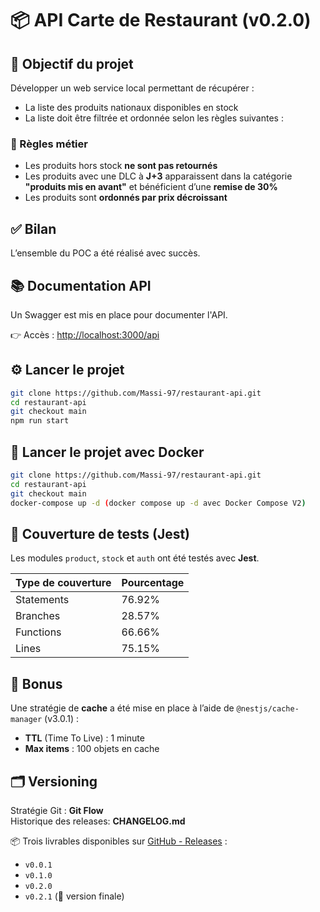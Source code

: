 # 📦 API Carte de Restaurant (v0.2.0)

## 🚀 Objectif du projet

Développer un web service local permettant de récupérer :

- La liste des produits nationaux disponibles en stock
- La liste doit être filtrée et ordonnée selon les règles suivantes :

### 🎯 Règles métier

- Les produits hors stock **ne sont pas retournés**
- Les produits avec une DLC à **J+3** apparaissent dans la catégorie **"produits mis en avant"** et bénéficient d’une **remise de 30%**
- Les produits sont **ordonnés par prix décroissant**

## ✅ Bilan

L’ensemble du POC a été réalisé avec succès.

## 📚 Documentation API

Un Swagger est mis en place pour documenter l'API.

👉 Accès : [http://localhost:3000/api](http://localhost:3000/api)

## ⚙️ Lancer le projet

```bash
git clone https://github.com/Massi-97/restaurant-api.git
cd restaurant-api
git checkout main
npm run start
```

## 🐳 Lancer le projet avec Docker

```bash
git clone https://github.com/Massi-97/restaurant-api.git
cd restaurant-api
git checkout main
docker-compose up -d (docker compose up -d avec Docker Compose V2)
```

## 🧪 Couverture de tests (Jest)

Les modules `product`, `stock` et `auth` ont été testés avec **Jest**.

| Type de couverture | Pourcentage |
|--------------------|-------------|
| Statements         | 76.92%      |
| Branches           | 28.57%      |
| Functions          | 66.66%      |
| Lines              | 75.15%      |

## 🎁 Bonus

Une stratégie de **cache** a été mise en place à l’aide de `@nestjs/cache-manager` (v3.0.1) :

- **TTL** (Time To Live) : 1 minute
- **Max items** : 100 objets en cache

## 🗂️ Versioning

Stratégie Git : **Git Flow**
<br>
Historique des releases: **CHANGELOG.md**

📦 Trois livrables disponibles sur [GitHub - Releases](https://github.com/Massi-97/restaurant-api/tags) :

- `v0.0.1`
- `v0.1.0`
- `v0.2.0`
- `v0.2.1` (🎯 version finale)